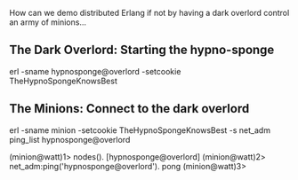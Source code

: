 How can we demo distributed Erlang if not by having a dark overlord control an army of minions...

## The Dark Overlord: Starting the hypno-sponge

erl -sname hypnosponge@overlord -setcookie TheHypnoSpongeKnowsBest

## The Minions: Connect to the dark overlord

erl -sname minion -setcookie TheHypnoSpongeKnowsBest -s net_adm ping_list hypnosponge@overlord

(minion@watt)1> nodes().
[hypnosponge@overlord]
(minion@watt)2> net_adm:ping('hypnosponge@overlord').
pong
(minion@watt)3> 

